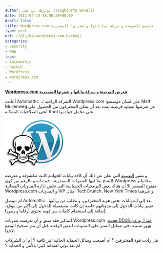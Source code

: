```yaml
---
author: يوغرطة بن علي (Youghourta Benali)
date: 2011-04-14 18:06:58+00:00
draft: false
title: Wordpress.com تتعرض للقرصنة و سرقة بياناتها و شفرتها المصدرية
type: post
url: /2011/04/wordpress-com-hacked/
categories:
- Security
- Web
tags:
- Automattic
- Hacked
- WordPress
- wordpress.com
---
```


[**Wordpress.com تتعرض للقرصنة و سرقة بياناتها و شفرتها المصدرية**](https://www.it-scoop.com/2011/04/wordpress-com-hacked/)


أعلنت Automattic  الشركة الراعية لـ Wordpress.com على لسان مؤسسها Matt Mullenweg عن تعرضها لعملية قرصنة تمت بعد أن تمكن المخترقون من الحصول على أعلى الصلاحيات الممكنة Root على مجمل خوادمها.

[![](wordpress-hacked.png)
](https://www.it-scoop.com/2011/04/wordpress-com-hacked/)

و تشير [التدوينة](http://en.blog.wordpress.com/2011/04/13/security/) التي تعلن عن ذلك أن كافة بيانات الخوادم كانت مكشوفة و معرضة للنسخ بما فيها الشفرات المصدرية ، حيث أنه و بالرغم من كون Wordpress مجانيا و مفتوح المصدر إلا أن هناك بعض البرمجيات الحساسة التي تخص إدارة المدونات المجانية Wordpress.com و المدونات VIP أمثال TechCrunch، New York Times و غيرهما.

لم تتوصل Automattic   بعد إلى أية بيانات تخص هوية المخترقين، و تطلب من زبائنها تغيير بيانات الدخول إلى مدوناتهم خاصة إن كانت مستعملة للدخول إلى أكثر من موقع، إضافة إلى استخدام كلمات سر قوية تحتوي أرقاما و رموزا.

للتذكير فقد سبق و أن تعرضت مدونات Wordpress.com  [هجوم DDoS منذ أزيد من شهر](https://www.it-scoop.com/2011/03/wordpress-com-ddos-attack/) تسببت في تعطيل النشر على المدونات لبعض الوقت، قبل أن يتم تصحيح الوضع لاحقا.

هل زادت قوة المخترقين ؟ أم أصبحت وسائل الحماية الحالية غير كافية ؟ أم أن الشركات لم تعد تولي اهتماما كبيرا بالأمن و الحماية ؟
